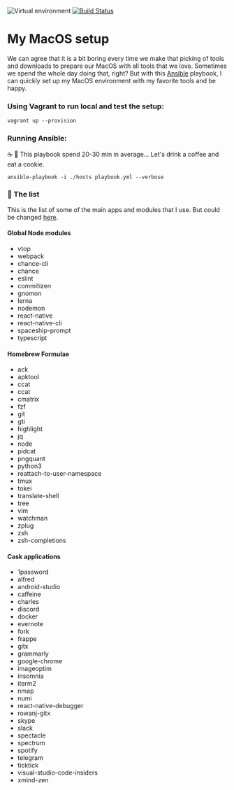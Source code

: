 ![Virtual environment](https://github.com/klaytonfaria/my-environment/workflows/Virtual%20environment/badge.svg?branch=master)  [![Build Status](https://travis-ci.org/klaytonfaria/my-environment.svg?branch=master)](https://travis-ci.org/klaytonfaria/my-environment)

# My MacOS setup

We can agree that it is a bit boring every time we make that picking of tools and downloads to prepare our MacOS with all tools that we love. Sometimes we spend the whole day doing that, right? But with this [Ansible](https://www.ansible.com/) playbook, I can quickly set up my MacOS environment with my favorite tools and be happy.

### Using Vagrant to run local and test the setup:
```
vagrant up --provision
```

### Running Ansible:
☕️ 🍪 This playbook spend 20-30 min in average... Let's drink a coffee and eat a cookie.
```
ansible-playbook -i ./hosts playbook.yml --verbose
```

### 📜 The list
This is the list of some of the main apps and modules that I use. But could be changed [here](https://raw.githubusercontent.com/klaytonfaria/my-environment/master/roles/setup/vars/main.yml).


#### Global Node modules

  - vtop
  - webpack
  - chance-cli
  - chance
  - eslint
  - commitizen
  - gnomon
  - lerna
  - nodemon
  - react-native
  - react-native-cli
  - spaceship-prompt
  - typescript


#### Homebrew Formulae

  - ack
  - apktool
  - ccat
  - ccat
  - cmatrix
  - fzf
  - git
  - gti
  - highlight
  - jq
  - node
  - pidcat
  - pngquant
  - python3
  - reattach-to-user-namespace
  - tmux
  - tokei
  - translate-shell
  - tree
  - vim
  - watchman
  - zplug
  - zsh
  - zsh-completions

#### Cask applications

  - 1password
  - alfred
  - android-studio
  - caffeine
  - charles
  - discord
  - docker
  - evernote
  - fork
  - frappe
  - gitx
  - grammarly
  - google-chrome
  - imageoptim
  - insomnia
  - iterm2
  - nmap
  - numi
  - react-native-debugger
  - rowanj-gitx
  - skype
  - slack
  - spectacle
  - spectrum
  - spotify
  - telegram
  - ticktick
  - visual-studio-code-insiders
  - xmind-zen

